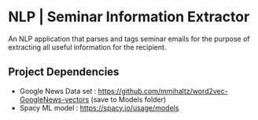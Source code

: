 # NLP | Seminar Information Extractor

An NLP application that parses and tags seminar emails for the purpose of extracting all useful information for the recipient.

## Project Dependencies
- Google News Data set : https://github.com/mmihaltz/word2vec-GoogleNews-vectors (save to Models folder)
- Spacy ML model : https://spacy.io/usage/models
